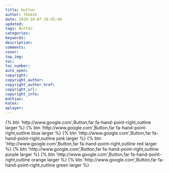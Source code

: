 ```yaml
---
title: button
author: 7Em41k
date: 2020-10-07 19:45:49
updated:
tags: Button
categories:
keywords:
description:
comments:
cover:
top_img: 
toc:
toc_number:
auto_open:
copyright:
copyright_author:
copyright_author_href:
copyright_url:
copyright_info:
mathjax:
katex:
aplayer:
---
```


<div class="btn-center">
{% btn 'http://www.google.com',Button,far fa-hand-point-right,outline larger %}
{% btn 'http://www.google.com',Button,far fa-hand-point-right,outline blue larger %}
{% btn 'http://www.google.com',Button,far fa-hand-point-right,outline pink larger %}
{% btn 'http://www.google.com',Button,far fa-hand-point-right,outline red larger %}
{% btn 'http://www.google.com',Button,far fa-hand-point-right,outline purple larger %}
{% btn 'http://www.google.com',Button,far fa-hand-point-right,outline orange larger %}
{% btn 'http://www.google.com',Button,far fa-hand-point-right,outline green larger %}
</div>